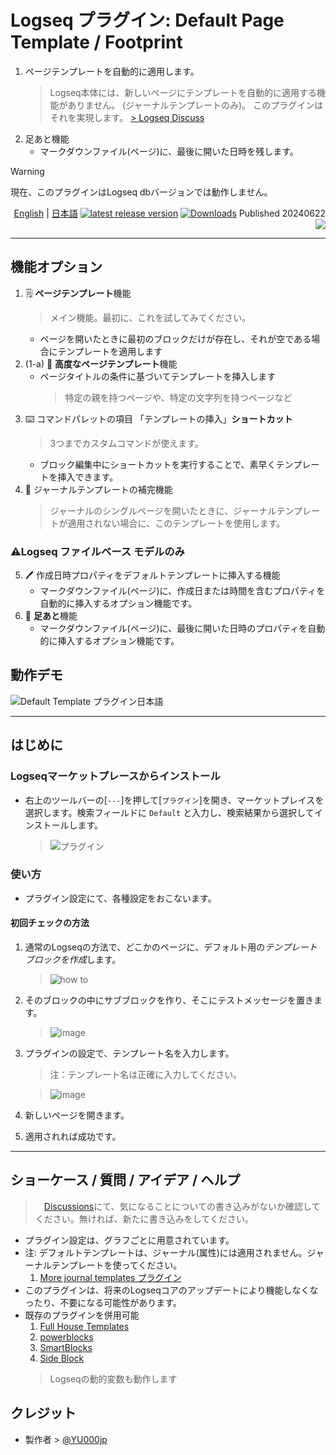# Logseq プラグイン: Default Page Template / Footprint

1. ページテンプレートを自動的に適用します。
   > Logseq本体には、新しいページにテンプレートを自動的に適用する機能がありません。 (ジャーナルテンプレートのみ)。 このプラグインはそれを実現します。 [> Logseq Discuss](https://discuss.logseq.com/t/extend-default-template-functionality/14452)
1. 足あと機能
   - マークダウンファイル(ページ)に、最後に開いた日時を残します。

> [!WARNING]
>現在、このプラグインはLogseq dbバージョンでは動作しません。

<div align="right">

[English](https://github.com/YU000jp/logseq-plugin-default-template) | [日本語](https://github.com/YU000jp/logseq-plugin-default-template/blob/main/readme.ja.md) [![latest release version](https://img.shields.io/github/v/release/YU000jp/logseq-plugin-default-template)](https://github.com/YU000jp/logseq-plugin-default-template/releases)
[![Downloads](https://img.shields.io/github/downloads/YU000jp/logseq-plugin-default-template/total.svg)](https://github.com/YU000jp/logseq-plugin-default-template/releases) Published 20240622
<a href="https://www.buymeacoffee.com/yu000japan"><img src="https://img.buymeacoffee.com/button-api/?text=Buy me a pizza&emoji=🍕&slug=yu000japan&button_colour=FFDD00&font_colour=000000&font_family=Poppins&outline_colour=000000&coffee_colour=ffffff" /></a>
</div>

---

## 機能オプション

1. 🗒️ **ページテンプレート**機能
   > メイン機能。最初に、これを試してみてください。
   - ページを開いたときに最初のブロックだけが存在し、それが空である場合にテンプレートを適用します
1. (1-a) 📓 **高度なページテンプレート**機能
   - ページタイトルの条件に基づいてテンプレートを挿入します
     > 特定の親を持つページや、特定の文字列を持つページなど
1. ⌨️ コマンドパレットの項目 「テンプレートの挿入」**ショートカット**
   > 3つまでカスタムコマンドが使えます。
   - ブロック編集中にショートカットを実行することで、素早くテンプレートを挿入できます。
1. 📆 ジャーナルテンプレートの補完機能
   > ジャーナルのシングルページを開いたときに、ジャーナルテンプレートが適用されない場合に、このテンプレートを使用します。
### ⚠️**Logseq ファイルベース モデルのみ** 
  5. 🖊️ 作成日時プロパティをデフォルトテンプレートに挿入する機能
     - マークダウンファイル(ページ)に、作成日または時間を含むプロパティを自動的に挿入するオプション機能です。
  6. 👣 **足あと**機能
     - マークダウンファイル(ページ)に、最後に開いた日時のプロパティを自動的に挿入するオプション機能です。

## 動作デモ

![Default Template プラグイン日本語](https://github.com/YU000jp/logseq-plugin-default-template/assets/111847207/31f17b79-3b20-440a-b69f-133748476c73)

---

## はじめに

### Logseqマーケットプレースからインストール

- 右上のツールバーの[`---`]を押して[`プラグイン`]を開き、マーケットプレイスを選択します。検索フィールドに `Default` と入力し、検索結果から選択してインストールします。

  > ![プラグイン](https://github.com/user-attachments/assets/060145fd-f680-425d-aa66-6e682cc0a7f3)

### 使い方

- プラグイン設定にて、各種設定をおこないます。

#### 初回チェックの方法

1. 通常のLogseqの方法で、どこかのページに、デフォルト用の*テンプレートブロックを作成*します。

   > ![how to](https://github.com/YU000jp/logseq-plugin-default-template/assets/111847207/6b84f498-1573-4f7e-9812-be7fa818981f)
1. そのブロックの中にサブブロックを作り、そこにテストメッセージを置きます。

   > ![image](https://github.com/YU000jp/logseq-plugin-default-template/assets/111847207/6a84a83b-a62e-49bd-8303-ac1599228c54)
1. プラグインの設定で、テンプレート名を入力します。
   > 注：テンプレート名は正確に入力してください。

   > ![image](https://github.com/YU000jp/logseq-plugin-default-template/assets/111847207/e39d4775-b6e3-497c-9f19-3beb378cc648)
1. 新しいページを開きます。
1. 適用されれば成功です。

---

## ショーケース / 質問 / アイデア / ヘルプ

>　[Discussions](https://github.com/YU000jp/logseq-plugin-default-template/discussions)にて、気になることについての書き込みがないか確認してください。無ければ、新たに書き込みをしてください。
- プラグイン設定は、グラフごとに用意されています。
- 注: デフォルトテンプレートは、ジャーナル(属性)には適用されません。ジャーナルテンプレートを使ってください。
  1. [More journal templates プラグイン](https://github.com/YU000jp/logseq-plugin-weekdays-and-weekends)
- このプラグインは、将来のLogseqコアのアップデートにより機能しなくなったり、不要になる可能性があります。
- 既存のプラグインを併用可能
  1. [Full House Templates](https://github.com/stdword/logseq13-full-house-plugin)
  1. [powerblocks](https://github.com/hkgnp/logseq-powerblocks-plugin)
  1. [SmartBlocks](https://github.com/sawhney17/logseq-smartblocks)
  1. [Side Block](https://github.com/YU000jp/logseq-plugin-side-block)
  > Logseqの動的変数も動作します

## クレジット

- 製作者 > [@YU000jp](https://github.com/YU000jp)
